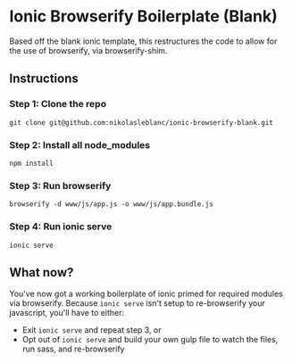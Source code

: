 # Ionic Browserify Boilerplate (Blank)

Based off the blank ionic template, this restructures the code to allow for the use of browserify, via browserify-shim.

## Instructions

### Step 1: Clone the repo

```
git clone git@github.com:nikolasleblanc/ionic-browserify-blank.git
```

### Step 2: Install all node_modules

```
npm install
```

### Step 3: Run browserify

```
browserify -d www/js/app.js -o www/js/app.bundle.js
```

### Step 4: Run ionic serve

```
ionic serve
```

## What now?

You've now got a working boilerplate of ionic primed for required modules via browserify. Because `ionic serve` isn't setup to re-browserify your javascript, you'll have to either:

- Exit `ionic serve` and repeat step 3, or
- Opt out of `ionic serve` and build your own gulp file to watch the files, run sass, and re-browserify


